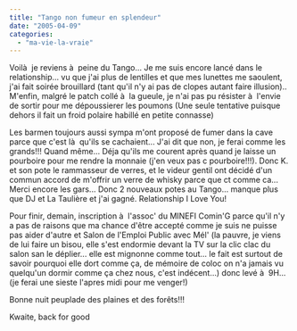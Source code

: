 ```yaml
---
title: "Tango non fumeur en splendeur"
date: "2005-04-09"
categories: 
  - "ma-vie-la-vraie"
---
```


Voilà  je reviens à  peine du Tango... Je me suis encore lancé dans le relationship... vu que j'ai plus de lentilles et que mes lunettes me saoulent, j'ai fait soirée brouillard (tant qu'il n'y ai pas de clopes autant faire illusion).. M'enfin, malgré le patch collé à  la gueule, je n'ai pas pu résister à  l'envie de sortir pour me dépoussierer les poumons (Une seule tentative puisque dehors il fait un froid polaire habillé en petite connasse)

Les barmen toujours aussi sympa m'ont proposé de fumer dans la cave parce que c'est là  qu'ils se cachaient... J'ai dit que non, je ferai comme les grands!!! Quand même... Déja qu'ils me courent après quand je laisse un pourboire pour me rendre la monnaie (j'en veux pas c pourboire!!!). Donc K. et son pote le rammasseur de verres, et le videur gentil ont décidé d'un commun accord de m'offrir un verre de whisky parce que ct comme ca... Merci encore les gars... Donc 2 nouveaux potes au Tango... manque plus que DJ et La Taulière et j'ai gagné. Relationship I Love You!

Pour finir, demain, inscription à  l'assoc' du MINEFI Comin'G parce qu'il n'y a pas de raisons que ma chance d'être accepté comme je suis ne puisse pas aider d'autre et Salon de l'Emploi Public avec Mél' (la pauvre, je viens de lui faire un bisou, elle s'est endormie devant la TV sur la clic clac du salon san le déplier... elle est mignonne comme tout... le fait est surtout de savoir pourquoi elle dort comme ça, de mémoire de coloc on n'a jamais vu quelqu'un dormir comme ça chez nous, c'est indécent...) donc levé à  9H... (je ferai une sieste l'apres midi pour me venger!)

Bonne nuit peuplade des plaines et des forêts!!!

Kwaite, back for good
